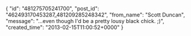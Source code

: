  {
   "id": "481275705241700",
   "post_id": "462493170453287_481209285248342",
   "from_name": "Scott Duncan",
   "message": "...even though I'd be a pretty lousy black chick. ;)",
   "created_time": "2013-02-15T11:00:52+0000"
 }
